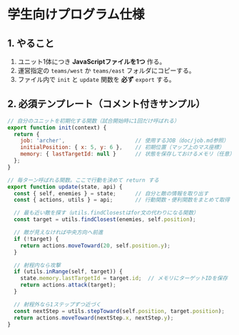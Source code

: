 # 学生向けプログラム仕様

## 1. やること
1. ユニット1体につき **JavaScriptファイルを1つ** 作る。
2. 運営指定の `teams/west` か `teams/east` フォルダにコピーする。
3. ファイル内で `init` と `update` 関数を **必ず** `export` する。

## 2. 必須テンプレート（コメント付きサンプル）
````javascript
// 自分のユニットを初期化する関数（試合開始時に1回だけ呼ばれる）
export function init(context) {
  return {
    job: 'archer',                      // 使用するJOB（doc/job.md参照）
    initialPosition: { x: 5, y: 6 },    // 初期位置（マップ上のマス座標）
    memory: { lastTargetId: null }      // 状態を保存しておけるメモリ（任意）
  };
}

// 毎ターン呼ばれる関数。ここで行動を決めて return する
export function update(state, api) {
  const { self, enemies } = state;      // 自分と敵の情報を取り出す
  const { actions, utils } = api;       // 行動関数・便利関数をまとめて取得

  // 最も近い敵を探す（utils.findClosestはfor文の代わりになる関数）
  const target = utils.findClosest(enemies, self.position);

  // 敵が見えなければ中央方向へ前進
  if (!target) {
    return actions.moveToward(20, self.position.y);
  }

  // 射程内なら攻撃
  if (utils.inRange(self, target)) {
    state.memory.lastTargetId = target.id;  // メモリにターゲットIDを保存
    return actions.attack(target);
  }

  // 射程外なら1ステップずつ近づく
  const nextStep = utils.stepToward(self.position, target.position);
  return actions.moveToward(nextStep.x, nextStep.y);
}